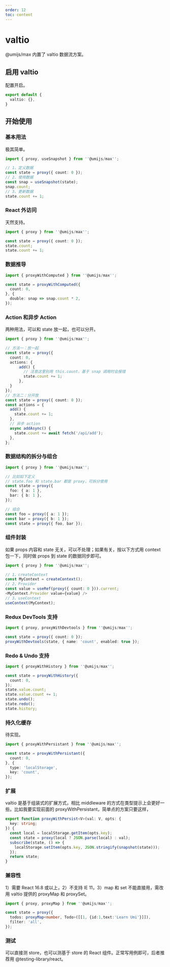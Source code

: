 ```yaml
---
order: 12
toc: content
---
```

# valtio

@umijs/max 内置了 valtio 数据流方案。

## 启用 valtio

配置开启。

```ts
export default {
  valtio: {},
}
```

## 开始使用

### 基本用法

极其简单。

```ts
import { proxy, useSnapshot } from ''@umijs/max'';

// 1、定义数据
const state = proxy({ count: 0 });
// 2、使用数据
const snap = useSnapshot(state);
snap.count;
// 3、更新数据
state.count += 1;
```

### React 外访问

天然支持。

```ts
import { proxy } from ''@umijs/max'';

const state = proxy({ count: 0 });
state.count;
state.count += 1;
```

### 数据推导

```ts
import { proxyWithComputed } from ''@umijs/max'';

const state = proxyWithComputed({
  count: 0,
}, {
  double: snap => snap.count * 2,
});
```

### Action 和异步 Action

两种用法，可以和 state 放一起，也可以分开。

```ts
import { proxy } from ''@umijs/max'';

// 方法一：放一起
const state = proxy({
  count: 0,
  actions: {
	  add() {
	    // 注意这里别用 this.count，基于 snap 调用时会报错
	    state.count += 1;
	  },
  }
});
// 方法二：分开放
const state = proxy({ count: 0 });
const actions = {
  add() {
    state.count += 1;
  },
  // 异步 action
  async addAsync() {
    state.count += await fetch('/api/add');
  },
};
```

### 数据结构的拆分与组合

```ts
import { proxy } from ''@umijs/max'';

// 比如如下定义
// state.foo 和 state.bar 都是 proxy，可拆分使用
const state = proxy({
  foo: { a: 1 },
  bar: { b: 1 },
});

// 组合
const foo = proxy({ a: 1 });
const bar = proxy({ b: 1 });
const state = proxy({ foo, bar });
```

### 组件封装

如果 props 内容和 state 无关，可以不处理；如果有关，按以下方式用 context 包一下，同时做 props 到 state 的数据同步即可。

```ts
import { proxy } from ''@umijs/max'';

// 1、createContext
const MyContext = createContext();
// 2、Provider
const value = useRef(proxy({ count: 0 })).current;
<MyContext.Provider value={value} />
// 3、useContext
useContext(MyContext);
```

### Redux DevTools 支持

```ts
import { proxy, proxyWithDevtools } from ''@umijs/max'';

const state = proxy({ count: 0 });
proxyWithDevtools(state, { name: 'count', enabled: true });
```

### Redo & Undo 支持

```ts
import { proxyWithHistory } from ''@umijs/max'';

const state = proxyWithHistory({
  count: 0,
});
state.value.count;
state.value.count += 1;
state.undo();
state.redo();
state.history;
```

### 持久化缓存

待实现。

```ts
import { proxyWithPersistant } from ''@umijs/max'';

const state = proxyWithPersistant({
  count: 0,
}, {
  type: 'localStorage',
  key: 'count',
});
```

### 扩展

valtio 是基于组装式的扩展方式，相比 middleware 的方式在类型提示上会更好一些。比如我要实现前面的 proxyWithPersistant，简单点的方案只要这样，

```ts
export function proxyWithPersist<V>(val: V, opts: {  
  key: string;  
}) {  
  const local = localStorage.getItem(opts.key);  
  const state = proxy(local ? JSON.parse(local) : val);  
  subscribe(state, () => {  
    localStorage.setItem(opts.key, JSON.stringify(snapshot(state)));  
  });
  return state;  
}
```

### 兼容性

1）需要 React 16.8 或以上，2）不支持 IE 11，3）map 和 set 不能直接用，需改用 valtio 提供的 proxyMap 和 proxySet。

```ts
import { proxy, proxyMap } from ''@umijs/max'';

const state = proxy({
  todos: proxyMap<number, Todo>([[1, {id:1,text:'Learn Umi'}]]),
  filter: 'all',
});
```

### 测试

可以直接测 store，也可以测基于 store 的 React 组件。正常写用例即可，后者推荐用 @testing-library/react。

